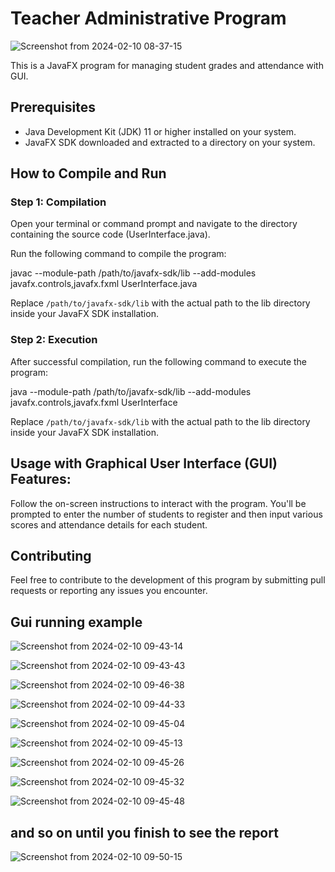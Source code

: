 # Teacher Administrative Program

![Screenshot from 2024-02-10 08-37-15](https://github.com/Ziad-Algrafi/Teacher-Administrative-Tool/assets/117011801/75d12cb8-d687-4ff3-9633-9fa0bcc36942)


This is a JavaFX program for managing student grades and attendance with GUI.

## Prerequisites

- Java Development Kit (JDK) 11 or higher installed on your system.
- JavaFX SDK downloaded and extracted to a directory on your system.

## How to Compile and Run

### Step 1: Compilation

Open your terminal or command prompt and navigate to the directory containing the source code (UserInterface.java).

Run the following command to compile the program:

javac --module-path /path/to/javafx-sdk/lib --add-modules javafx.controls,javafx.fxml UserInterface.java


Replace `/path/to/javafx-sdk/lib` with the actual path to the lib directory inside your JavaFX SDK installation.

### Step 2: Execution

After successful compilation, run the following command to execute the program:

java --module-path /path/to/javafx-sdk/lib --add-modules javafx.controls,javafx.fxml UserInterface


Replace `/path/to/javafx-sdk/lib` with the actual path to the lib directory inside your JavaFX SDK installation.

## Usage with Graphical User Interface (GUI) Features:

Follow the on-screen instructions to interact with the program. You'll be prompted to enter the number of students to register and then input various scores and attendance details for each student.

## Contributing

Feel free to contribute to the development of this program by submitting pull requests or reporting any issues you encounter.

## Gui running example

![Screenshot from 2024-02-10 09-43-14](https://github.com/Ziad-Algrafi/Teacher-Administrative-Tool/assets/117011801/8b75f201-4988-4864-a665-cc98a804d469)

![Screenshot from 2024-02-10 09-43-43](https://github.com/Ziad-Algrafi/Teacher-Administrative-Tool/assets/117011801/9607980f-211c-4946-bb25-76214c5f8f54)

![Screenshot from 2024-02-10 09-46-38](https://github.com/Ziad-Algrafi/Teacher-Administrative-Tool/assets/117011801/d408fc05-dd8d-461f-b3a8-f86c72ff7476)

![Screenshot from 2024-02-10 09-44-33](https://github.com/Ziad-Algrafi/Teacher-Administrative-Tool/assets/117011801/7627722f-bdd7-4957-b71c-dd330a92cf65)

![Screenshot from 2024-02-10 09-45-04](https://github.com/Ziad-Algrafi/Teacher-Administrative-Tool/assets/117011801/64947e48-782d-48ad-b39f-dd8b5ada9529)

![Screenshot from 2024-02-10 09-45-13](https://github.com/Ziad-Algrafi/Teacher-Administrative-Tool/assets/117011801/6b1eb44c-6549-432b-9fcf-1b5f7e51f55e)

![Screenshot from 2024-02-10 09-45-26](https://github.com/Ziad-Algrafi/Teacher-Administrative-Tool/assets/117011801/b0810c6b-b653-4741-81a6-3f5d92ab2740)

![Screenshot from 2024-02-10 09-45-32](https://github.com/Ziad-Algrafi/Teacher-Administrative-Tool/assets/117011801/df541d49-01af-4417-832e-b29ffbec13df)

![Screenshot from 2024-02-10 09-45-48](https://github.com/Ziad-Algrafi/Teacher-Administrative-Tool/assets/117011801/1e29a709-d652-498d-89c4-b52467c74db3)

## and so on until you finish to see the report 
![Screenshot from 2024-02-10 09-50-15](https://github.com/Ziad-Algrafi/Teacher-Administrative-Tool/assets/117011801/ddfd0386-71e9-4d13-8ed7-1952700f248e)




